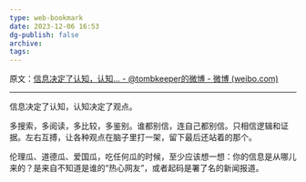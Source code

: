 ```yaml
---
type: web-bookmark
date: 2023-12-06 16:53
dg-publish: false
archive: 
tags:
---
```

原文：[信息决定了认知，认知... - @tombkeeper的微博 - 微博 (weibo.com)](https://weibo.com/1401527553/JjGX8a4HS?pagetype=fav)

---

信息决定了认知，认知决定了观点。  
  
多搜索，多阅读，多比较，多鉴别。谁都别信，连自己都别信。只相信逻辑和证据。左右互搏，让各种观点在脑子里打一架，留下最后还站着的那个。 ​​​

伦理瓜、道德瓜、爱国瓜，吃任何瓜的时候，至少应该想一想：你的信息是从哪儿来的？是来自不知道是谁的“热心网友”，或者起码是署了名的新闻报道。